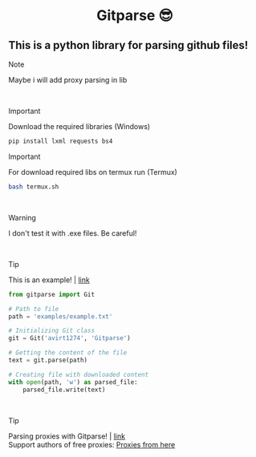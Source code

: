 <h1 align="center">Gitparse 😎</h1>
<h2 align="left"> This is a python library for parsing github files!</h2>

> [!NOTE]
> Maybe i will add proxy parsing in lib

<br>

> [!IMPORTANT]
> Download the required libraries (Windows)
> ```bash
> pip install lxml requests bs4
> ```

> [!IMPORTANT]
> For download required libs on termux run (Termux)
> ```bash
> bash termux.sh
> ```

<br>

> [!WARNING]
> I don't test it with .exe files. Be careful!

<br>

> [!TIP]
> This is an example! | [link](/example.py)
> ```python
> from gitparse import Git
> 
> # Path to file
> path = 'examples/example.txt'
>
> # Initializing Git class
> git = Git('avirt1274', 'Gitparse')
>
> # Getting the content of the file
> text = git.parse(path)
>
> # Creating file with downloaded content
> with open(path, 'w') as parsed_file:
>     parsed_file.write(text)
> ```

<br>

> [!TIP]
> Parsing proxies with Gitparse! | [link](/getProxies.py) <br>
> Support authors of free proxies: [Proxies from here](https://github.com/proxifly/free-proxy-list)
